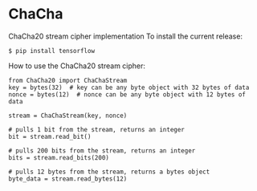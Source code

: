 # ChaCha
ChaCha20 stream cipher implementation
To install the current release:
```
$ pip install tensorflow
```

How to use the ChaCha20 stream cipher:
```
from ChaCha20 import ChaChaStream
key = bytes(32)  # key can be any byte object with 32 bytes of data
nonce = bytes(12)  # nonce can be any byte object with 12 bytes of data

stream = ChaChaStream(key, nonce)

# pulls 1 bit from the stream, returns an integer
bit = stream.read_bit()

# pulls 200 bits from the stream, returns an integer
bits = stream.read_bits(200)

# pulls 12 bytes from the stream, returns a bytes object
byte_data = stream.read_bytes(12)
```
